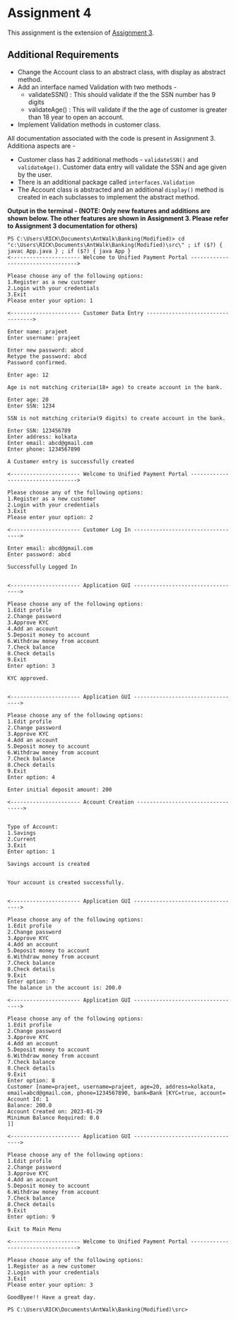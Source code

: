 # Assignment 4

This assignment is the extension of [Assignment 3](https://github.com/PrajeetGuha/AntWalk/tree/main/JavaProgrammingAndOOPs/Banking).

## Additional Requirements
- Change the Account class to an abstract class, with display as abstract method.
- Add an interface named Validation with two methods - 
  - validateSSN() : This should validate if the the SSN number has 9 digits
  - validateAge() : This will validate if the the age of customer is greater than 18 year to open an account.
- Implement Validation methods in customer class.

All documentation associated with the code is present in Assignment 3. Additiona aspects are -
- Customer class has 2 additional methods - `validateSSN()` and `validateAge()`. Customer data entry will validate the SSN and age given by the user.
- There is an additional package called `interfaces.Validation`
- The Account class is abstracted and an additional `display()` method is created in each subclasses to implement the abstract method.

**Output in the terminal - (NOTE: Only new features and additions are shown below. The other features are shown in Assignment 3. Please refer to Assignment 3 documentation for others)**
```
PS C:\Users\RICK\Documents\AntWalk\Banking(Modified)> cd "c:\Users\RICK\Documents\AntWalk\Banking(Modified)\src\" ; if ($?) { javac App.java } ; if ($?) { java App }
<---------------------- Welcome to Unified Payment Portal ---------------------------------->

Please choose any of the following options:
1.Register as a new customer
2.Login with your credentials
3.Exit
Please enter your option: 1

<---------------------- Customer Data Entry ---------------------------------->

Enter name: prajeet
Enter username: prajeet

Enter new password: abcd
Retype the password: abcd
Password confirmed.

Enter age: 12

Age is not matching criteria(18+ age) to create account in the bank.

Enter age: 20
Enter SSN: 1234

SSN is not matching criteria(9 digits) to create account in the bank.

Enter SSN: 123456789
Enter address: kolkata
Enter email: abcd@gmail.com
Enter phone: 1234567890

A Customer entry is successfully created

<---------------------- Welcome to Unified Payment Portal ---------------------------------->

Please choose any of the following options:
1.Register as a new customer
2.Login with your credentials
3.Exit
Please enter your option: 2

<---------------------- Customer Log In ---------------------------------->

Enter email: abcd@gmail.com
Enter password: abcd

Successfully Logged In


<---------------------- Application GUI ---------------------------------->

Please choose any of the following options:
1.Edit profile
2.Change password
3.Approve KYC
4.Add an account
5.Deposit money to account
6.Withdraw money from account
7.Check balance
8.Check details
9.Exit
Enter option: 3

KYC approved.


<---------------------- Application GUI ---------------------------------->

Please choose any of the following options:
1.Edit profile
2.Change password
3.Approve KYC
4.Add an account
5.Deposit money to account
6.Withdraw money from account
7.Check balance
8.Check details
9.Exit
Enter option: 4

Enter initial deposit amount: 200

<---------------------- Account Creation ---------------------------------->


Type of Account:
1.Savings
2.Current
3.Exit
Enter option: 1

Savings account is created


Your account is created successfully.


<---------------------- Application GUI ---------------------------------->

Please choose any of the following options:
1.Edit profile
2.Change password
3.Approve KYC
4.Add an account
5.Deposit money to account
6.Withdraw money from account
7.Check balance
8.Check details
9.Exit
Enter option: 7
The balance in the account is: 200.0

<---------------------- Application GUI ---------------------------------->

Please choose any of the following options:
1.Edit profile
2.Change password
3.Approve KYC
4.Add an account
5.Deposit money to account
6.Withdraw money from account
7.Check balance
8.Check details
9.Exit
Enter option: 8
Customer [name=prajeet, username=prajeet, age=20, address=kolkata, email=abcd@gmail.com, phone=1234567890, bank=Bank [KYC=true, account=
Account Id: 1
Balance: 200.0
Account Created on: 2023-01-29
Minimum Balance Required: 0.0
]]

<---------------------- Application GUI ---------------------------------->

Please choose any of the following options:
1.Edit profile
2.Change password
3.Approve KYC
4.Add an account
5.Deposit money to account
6.Withdraw money from account
7.Check balance
8.Check details
9.Exit
Enter option: 9

Exit to Main Menu

<---------------------- Welcome to Unified Payment Portal ---------------------------------->

Please choose any of the following options:
1.Register as a new customer
2.Login with your credentials
3.Exit
Please enter your option: 3

GoodByee!! Have a great day.

PS C:\Users\RICK\Documents\AntWalk\Banking(Modified)\src>
```
